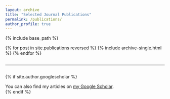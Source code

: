 ```yaml
---
layout: archive
title: "Selected Journal Publications"
permalink: /publications/
author_profile: true
---
```


{% include base_path %}

{% for post in site.publications reversed %}
  {% include archive-single.html %}
{% endfor %}

<hr style="border-top: 1px solid #ccc; margin: 2em 0;">

{% if site.author.googlescholar %}
  <div class="wordwrap">You can also find my articles on <a href="{{site.author.googlescholar}}">my Google Scholar</a>.</div>
{% endif %}